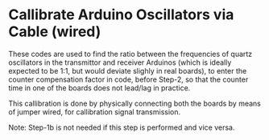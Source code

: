 # Callibrate Arduino Oscillators via Cable (wired)
These codes are used to find the ratio between the frequencies of quartz oscillators in the transmittor and receiver Arduinos (which is ideally expected to be 1:1, but would deviate slighly in real boards), to enter the counter compensation factor in code, before Step-2, so that the counter time in one of the boards does not lead/lag in practice. 

This callibration is done by physically connecting both the boards by means of jumper wired, for callibration signal transmission.

Note: Step-1b is not needed if this step is performed and vice versa.
